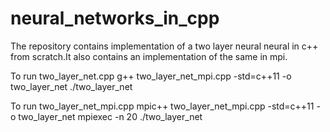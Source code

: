 # neural_networks_in_cpp
The repository contains implementation of a two layer neural neural in c++ from scratch.It also contains an implementation of the same in mpi.

To run two_layer_net.cpp
g++ two_layer_net_mpi.cpp -std=c++11 -o two_layer_net
./two_layer_net

To run two_layer_net_mpi.cpp
mpic++ two_layer_net_mpi.cpp -std=c++11 -o two_layer_net
mpiexec -n 20 ./two_layer_net
